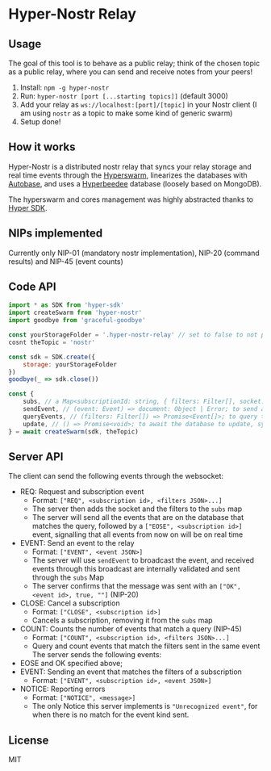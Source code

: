 # Hyper-Nostr Relay
## Usage
The goal of this tool is to behave as a public relay; think of the chosen topic as a public relay, where you can send and receive notes from your peers!
1. Install: `npm -g hyper-nostr`
2. Run: `hyper-nostr [port [...starting topics]]` (default 3000)
3. Add your relay as `ws://localhost:[port]/[topic]` in your Nostr client (I am using `nostr` as a topic to make some kind of generic swarm)
4. Setup done!
## How it works
Hyper-Nostr is a distributed nostr relay that syncs your relay storage and real time events through the [Hyperswarm](https://github.com/holepunchto/hyperswarm), linearizes the databases with [Autobase](https://github.com/holepunchto/autobase), and uses a [Hyperbeedee](https://github.com/Telios-org/hyperdeebee) database (loosely based on MongoDB).

The hyperswarm and cores management was highly abstracted thanks to [Hyper SDK](https://github.com/rangermauve/hyper-sdk).
## NIPs implemented
Currently only NIP-01 (mandatory nostr implementation), NIP-20 (command results) and NIP-45 (event counts)

## Code API
```js
import * as SDK from 'hyper-sdk'
import createSwarm from 'hyper-nostr'
import goodbye from 'graceful-goodbye'

const yourStorageFolder = '.hyper-nostr-relay' // set to false to not persist
cosnt theTopic = 'nostr'

const sdk = SDK.create({
    storage: yourStorageFolder
})
goodbye(_ => sdk.close())

const { 
    subs, // a Map<subscriptionId: string, { filters: Filter[], socket: WebSocket }> object
    sendEvent, // (event: Event) => document: Object | Error; to send an Nostr Event to the peers and the local database
    queryEvents, // (filters: Filter[]) => Promise<Event[]>; to query the database for the events that match the list of filters 
    update, // () => Promise<void>; to await the database to update, syncing with the connected peers
} = await createSwarm(sdk, theTopic)
```
## Server API
The client can send the following events through the websocket:
- REQ: Request and subscription event
    - Format: `["REQ", <subscription id>, <filters JSON>...]`
    - The server then adds the socket and the filters to the `subs` map
    - The server will send all the events that are on the database that matches the query, followed by a `["EOSE", <subscription id>]` event, signalling that all events from now on will be on real time
- EVENT: Send an event to the relay
    - Format: `["EVENT", <event JSON>]`
    - The server will use `sendEvent` to broadcast the event, and received events through this broadcast are internally validated and sent through the `subs` Map
    - The server confirms that the message was sent with an `["OK", <event id>, true, ""]` (NIP-20)
- CLOSE: Cancel a subscription
    - Format: `["CLOSE", <subscription id>]`
    - Cancels a subscription, removing it from the `subs` map
- COUNT: Counts the number of events that match a query (NIP-45)
    - Format: `["COUNT", <subscription id>, <filters JSON>...]`
    - Query and count events that match the filters sent in the same event
The server sends the following events:
- EOSE and OK specified above;
- EVENT: Sending an event that matches the filters of a subscription
    - Format: `["EVENT", <subscription id>, <event JSON>]`
- NOTICE: Reporting errors
    - Format: `["NOTICE", <message>]`
    - The only Notice this server implements is `"Unrecognized event"`, for when there is no match for the event kind sent.
## License
MIT